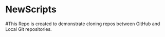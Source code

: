 # NewScripts
#This Repo is created to demonstrate cloning repos between GitHub and Local Git repositories.
